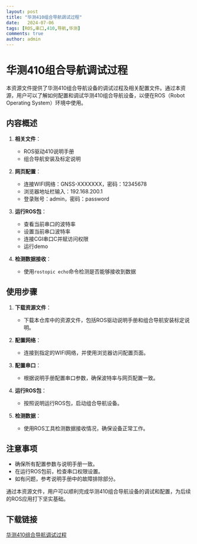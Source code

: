 ```yaml
---
layout: post
title: "华测410组合导航调试过程"
date:   2024-07-06
tags: [ROS,串口,410,导航,华测]
comments: true
author: admin
---
```

# 华测410组合导航调试过程

本资源文件提供了华测410组合导航设备的调试过程及相关配置文件。通过本资源，用户可以了解如何配置和调试华测410组合导航设备，以便在ROS（Robot Operating System）环境中使用。

## 内容概述

1. **相关文件**：
   - ROS驱动410说明手册
   - 组合导航安装及标定说明

2. **网页配置**：
   - 连接WIFI网络：GNSS-XXXXXXX，密码：12345678
   - 浏览器地址栏输入：192.168.200.1
   - 登录账号：admin，密码：password

3. **运行ROS包**：
   - 查看当前串口的波特率
   - 设置当前串口波特率
   - 连接CGI串口C并赋访问权限
   - 运行demo

4. **检测数据接收**：
   - 使用`rostopic echo`命令检测是否能够接收到数据

## 使用步骤

1. **下载资源文件**：
   - 下载本仓库中的资源文件，包括ROS驱动说明手册和组合导航安装标定说明。

2. **配置网络**：
   - 连接到指定的WIFI网络，并使用浏览器访问配置页面。

3. **配置串口**：
   - 根据说明手册配置串口参数，确保波特率与网页配置一致。

4. **运行ROS包**：
   - 按照说明运行ROS包，启动组合导航设备。

5. **检测数据**：
   - 使用ROS工具检测数据接收情况，确保设备正常工作。

## 注意事项

- 确保所有配置参数与说明手册一致。
- 在运行ROS包前，检查串口权限设置。
- 如有问题，参考说明手册中的故障排除部分。

通过本资源文件，用户可以顺利完成华测410组合导航设备的调试和配置，为后续的ROS应用打下坚实基础。

## 下载链接

[华测410组合导航调试过程](https://pan.quark.cn/s/4e184bdd670c)